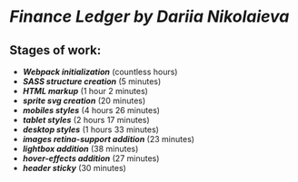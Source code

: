# ***Finance Ledger by Dariia Nikolaieva***

## **Stages of work:**
* ***Webpack initialization*** (countless hours)
* ***SASS structure creation*** (5 minutes)
* ***HTML markup*** (1 hour 2 minutes)
* ***sprite svg creation*** (20 minutes)
* ***mobiles styles*** (4 hours 26 minutes)
* ***tablet styles*** (2 hours 17 minutes)
* ***desktop styles*** (1 hours 33 minutes)
* ***images retina-support addition*** (23 minutes)
* ***lightbox addition*** (38 minutes)
* ***hover-effects addition*** (27 minutes)
* ***header sticky*** (30 minutes)